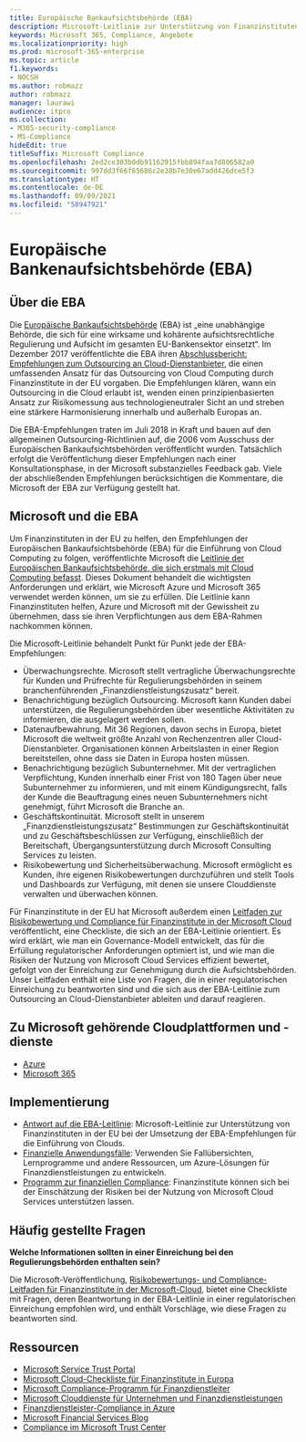 ```yaml
---
title: Europäische Bankaufsichtsbehörde (EBA)
description: Microsoft-Leitlinie zur Unterstützung von Finanzinstituten in der EU bei der Umsetzung der EBA-Empfehlungen für die Einführung von Clouds.
keywords: Microsoft 365, Compliance, Angebote
ms.localizationpriority: high
ms.prod: microsoft-365-enterprise
ms.topic: article
f1.keywords:
- NOCSH
ms.author: robmazz
author: robmazz
manager: laurawi
audience: itpro
ms.collection:
- M365-security-compliance
- MS-Compliance
hideEdit: true
titleSuffix: Microsoft Compliance
ms.openlocfilehash: 2ed2ce303b0db91162915fbb894faa7d806582a0
ms.sourcegitcommit: 997dd3f66f65686c2e38b7e30e67add426dce5f3
ms.translationtype: HT
ms.contentlocale: de-DE
ms.lasthandoff: 09/09/2021
ms.locfileid: "58947921"
---
```

# <a name="european-banking-authority-eba"></a>Europäische Bankenaufsichtsbehörde (EBA)

## <a name="about-the-eba"></a>Über die EBA

Die [Europäische Bankaufsichtsbehörde](https://eba.europa.eu/) (EBA) ist „eine unabhängige Behörde, die sich für eine wirksame und kohärente aufsichtsrechtliche Regulierung und Aufsicht im gesamten EU-Bankensektor einsetzt“. Im Dezember 2017 veröffentlichte die EBA ihren [Abschlussbericht: Empfehlungen zum Outsourcing an Cloud-Dienstanbieter](https://eba.europa.eu/documents/10180/2170121/Final+draft+Recommendations+on+Cloud+Outsourcing+%28EBA-Rec-2017-03%29.pdf/5fa5cdde-3219-4e95-946d-0c0d05494362), die einen umfassenden Ansatz für das Outsourcing von Cloud Computing durch Finanzinstitute in der EU vorgaben. Die Empfehlungen klären, wann ein Outsourcing in die Cloud erlaubt ist, wenden einen prinzipienbasierten Ansatz zur Risikomessung aus technologieneutraler Sicht an und streben eine stärkere Harmonisierung innerhalb und außerhalb Europas an.

Die EBA-Empfehlungen traten im Juli 2018 in Kraft und bauen auf den allgemeinen Outsourcing-Richtlinien auf, die 2006 vom Ausschuss der Europäischen Bankaufsichtsbehörden veröffentlicht wurden. Tatsächlich erfolgt die Veröffentlichung dieser Empfehlungen nach einer Konsultationsphase, in der Microsoft substanzielles Feedback gab. Viele der abschließenden Empfehlungen berücksichtigen die Kommentare, die Microsoft der EBA zur Verfügung gestellt hat.

## <a name="microsoft-and-the-eba"></a>Microsoft und die EBA

Um Finanzinstituten in der EU zu helfen, den Empfehlungen der Europäischen Bankaufsichtsbehörde (EBA) für die Einführung von Cloud Computing zu folgen, veröffentlichte Microsoft die [Leitlinie der Europäischen Bankaufsichtsbehörde, die sich erstmals mit Cloud Computing befasst](https://aka.ms/FinServ-Guide-EuBankAuth). Dieses Dokument behandelt die wichtigsten Anforderungen und erklärt, wie Microsoft Azure und Microsoft 365 verwendet werden können, um sie zu erfüllen. Die Leitlinie kann Finanzinstituten helfen, Azure und Microsoft mit der Gewissheit zu übernehmen, dass sie ihren Verpflichtungen aus dem EBA-Rahmen nachkommen können.

Die Microsoft-Leitlinie behandelt Punkt für Punkt jede der EBA-Empfehlungen:

- Überwachungsrechte. Microsoft stellt vertragliche Überwachungsrechte für Kunden und Prüfrechte für Regulierungsbehörden in seinem branchenführenden „Finanzdienstleistungszusatz“ bereit.
- Benachrichtigung bezüglich Outsourcing. Microsoft kann Kunden dabei unterstützen, die Regulierungsbehörden über wesentliche Aktivitäten zu informieren, die ausgelagert werden sollen.
- Datenaufbewahrung. Mit 36 Regionen, davon sechs in Europa, bietet Microsoft die weltweit größte Anzahl von Rechenzentren aller Cloud-Dienstanbieter. Organisationen können Arbeitslasten in einer Region bereitstellen, ohne dass sie Daten in Europa hosten müssen.
- Benachrichtigung bezüglich Subunternehmer. Mit der vertraglichen Verpflichtung, Kunden innerhalb einer Frist von 180 Tagen über neue Subunternehmer zu informieren, und mit einem Kündigungsrecht, falls der Kunde die Beauftragung eines neuen Subunternehmers nicht genehmigt, führt Microsoft die Branche an.
- Geschäftskontinuität. Microsoft stellt in unserem „Finanzdienstleistungszusatz“ Bestimmungen zur Geschäftskontinuität und zu Geschäftsbeschlüssen zur Verfügung, einschließlich der Bereitschaft, Übergangsunterstützung durch Microsoft Consulting Services zu leisten.
- Risikobewertung und Sicherheitsüberwachung. Microsoft ermöglicht es Kunden, ihre eigenen Risikobewertungen durchzuführen und stellt Tools und Dashboards zur Verfügung, mit denen sie unsere Clouddienste verwalten und überwachen können.

Für Finanzinstitute in der EU hat Microsoft außerdem einen [Leitfaden zur Risikobewertung und Compliance für Finanzinstitute in der Microsoft Cloud](https://aka.ms/RiskGovernanceGuide) veröffentlicht, eine Checkliste, die sich an der EBA-Leitlinie orientiert. Es wird erklärt, wie man ein Governance-Modell entwickelt, das für die Erfüllung regulatorischer Anforderungen optimiert ist, und wie man die Risiken der Nutzung von Microsoft Cloud Services effizient bewertet, gefolgt von der Einreichung zur Genehmigung durch die Aufsichtsbehörden. Unser Leitfaden enthält eine Liste von Fragen, die in einer regulatorischen Einreichung zu beantworten sind und die sich aus der EBA-Leitlinie zum Outsourcing an Cloud-Dienstanbieter ableiten und darauf reagieren.

## <a name="microsoft-in-scope-cloud-platforms--services"></a>Zu Microsoft gehörende Cloudplattformen und -dienste

- [Azure](https://aka.ms/AzureCompliance)
- [Microsoft 365](https://aka.ms/o365-compliance-framework)

## <a name="how-to-implement"></a>Implementierung

- [Antwort auf die EBA-Leitlinie](https://aka.ms/FinServ-Guide-EuBankAuth): Microsoft-Leitlinie zur Unterstützung von Finanzinstituten in der EU bei der Umsetzung der EBA-Empfehlungen für die Einführung von Clouds.
- [Finanzielle Anwendungsfälle](/azure/industry/financial/): Verwenden Sie Fallübersichten, Lernprogramme und andere Ressourcen, um Azure-Lösungen für Finanzdienstleistungen zu entwickeln.
- [Programm zur finanziellen Compliance](https://aka.ms/FSCP-Print): Finanzinstitute können sich bei der Einschätzung der Risiken bei der Nutzung von Microsoft Cloud Services unterstützen lassen.

## <a name="frequently-asked-questions"></a>Häufig gestellte Fragen

**Welche Informationen sollten in einer Einreichung bei den Regulierungsbehörden enthalten sein?**

Die Microsoft-Veröffentlichung, [Risikobewertungs- und Compliance-Leitfaden für Finanzinstitute in der Microsoft-Cloud](https://aka.ms/RiskGovernanceGuide), bietet eine Checkliste mit Fragen, deren Beantwortung in der EBA-Leitlinie in einer regulatorischen Einreichung empfohlen wird, und enthält Vorschläge, wie diese Fragen zu beantworten sind.

## <a name="resources"></a>Ressourcen

- [Microsoft Service Trust Portal](https://aka.ms/STP)
- [Microsoft Cloud-Checkliste für Finanzinstitute in Europa](https://query.prod.cms.rt.microsoft.com/cms/api/am/binary/RE4IPF3)
- [Microsoft Compliance-Programm für Finanzdienstleiter](https://aka.ms/FSCP-Print)
- [Microsoft Clouddienste für Unternehmen und Finanzdienstleistungen](https://www.microsoft.com/trustcenter/cloudservices/financialservices)
- [Finanzdienstleister-Compliance in Azure](https://azure.microsoft.com/resources/videos/azurecon-2015-financial-services-compliance-in-azure/)
- [Microsoft Financial Services Blog](https://techcommunity.microsoft.com/t5/Financial-Services-Blog/bg-p/FinancialServicesBlog)
- [Compliance im Microsoft Trust Center](https://www.microsoft.com/trust-center/compliance/compliance-overview)
